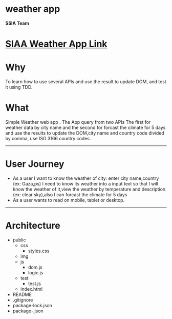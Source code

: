# weather app

**SSIA Team**


# **[SIAA Weather App Link](https://facg5.github.io/SSIA-API-WeatherApp/public/index.html)**

# **Why**

To learn how to use several APIs and use the result to update DOM, and test it using TDD.

# **What**

Simple Weather web app . The App query from two APIs The first for weather data by city name and the second for forcast the cilmate for 5 days and use the results to update the DOM,city name and country code divided by comma, use ISO 3166 country codes.
___

# **User Journey**
* As a user I want to know the weather of city: enter city name,country (ex: Gaza,ps) I need to know its weather into a input text so that I will know the weather of it,view the weather by temperature and description (ex: clear sky),also I can forcast the climate for 5 days
* As a user wants to read on mobile, tablet or desktop.
___

# **Architecture**

* public
  * css
    * styles.css
  * img
  * js
    * dom.js
    * logic.js
  * test
    * test.js
  * index.html
* README
* .gitignore 
* package-lock.json
* package-.json


